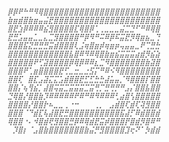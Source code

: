 *⡿⡿⠟⠓⠛⠻⢿⣿⣿⣿⣿⣿⣿⣿⣿⣿⣿⣿⣿⣿⣿⣿⣿⣿⣿⣿⣿⣿⣿⣿\
⣷⣶⣾⣿⣷⣶⣤⣬⣟⣿⣿⣿⣿⣿⣿⣿⣿⣿⣿⣿⣿⣿⣿⣿⣿⣿⣿⣿⣿⣿\
⣿⣟⣱⡿⠿⠿⠿⣮⣻⣿⣿⣿⣿⣏⢿⣿⡿⢁⢀⣀⣀⣀⣬⣉⣙⠋⠛⠿⢿⣿\
⣟⣛⣡⣤⣤⣁⣀⣄⣉⣻⣿⣿⣿⣿⠛⡿⠻⠛⠭⠿⡿⠯⣭⣟⡻⢿⣶⣦⣀⢙\
⣿⣿⣿⣯⣝⣛⣛⣛⣭⣾⣿⣿⣿⢇⣨⢶⣿⣶⡾⢶⣶⡶⢤⣤⣤⣀⠟⢉⣛⣓\
⣿⣿⣿⣿⣿⣿⣿⣿⣿⣿⣿⣿⣧⣿⠿⠻⠿⢿⣿⣷⣶⣮⣭⣭⣭⣴⣾⡻⣮⣵\
⣿⣿⣿⣿⣿⠟⢋⣽⣿⣿⣿⣿⡿⢿⡿⠿⠿⣆⣉⠻⣿⣿⣿⣿⣿⣿⣿⣷⣽⣿\
⣿⣿⣿⠟⢁⣶⣿⣿⣿⣿⣟⢋⣀⣒⣀⣐⣫⡍⠛⠿⠪⠻⣿⣿⣿⣿⣿⣿⣿⣿\
⣿⣿⢏⠀⣿⣏⣠⣽⣍⣍⣡⣾⣿⣿⣟⣋⣋⣓⣓⣼⣥⣤⡈⠻⣿⣿⣿⡏⣿⣿\
⣿⣿⡌⢦⢻⣮⡁⣼⣿⢭⣭⣉⣭⣭⣭⣉⣭⢛⡉⣛⢛⡛⠛⣠⡌⣿⣿⣧⣿⣿\
⣙⢿⣿⡜⣿⣿⣷⡹⠿⠿⠿⠿⠿⠟⠿⠛⠿⠻⠿⠿⠿⢃⣴⣿⢣⣿⣿⣿⣿⣿\
⣿⣿⣿⣿⡜⣿⣿⡗⠦⣀⣀⢀⠐⠒⠀⠀⠀⢀⡀⠀⣠⣾⣿⢏⣾⢏⢽⣻⣿⣿\
⣿⣿⣿⠈⠙⣾⣏⢧⣼⣿⣟⣛⣿⣿⣿⣿⣿⣿⣿⣿⣿⣿⣯⣼⡋⠿⣾⣿⣿⣾\
⢿⣿⣿⠐⠄⠺⣿⣾⢟⣻⣿⣿⣛⡿⠿⢿⣾⣟⣭⡾⣿⣿⣿⡟⣿⣾⡻⣿⠿⠛\
⠀⡹⣿⡆⠈⣠⣿⣷⣿⣿⣿⣿⣿⣿⣿⣷⣬⡛⣻⣿⣿⣿⣿⣹⢖⠝⠁⡳⣾⣾*
